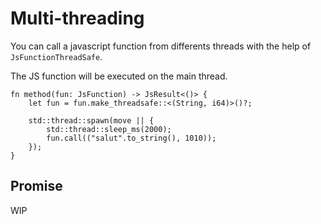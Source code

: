 # Multi-threading

You can call a javascript function from differents threads
with the help of `JsFunctionThreadSafe`.  

The JS function will be executed on the main thread.

```rust, no_run
fn method(fun: JsFunction) -> JsResult<()> {
    let fun = fun.make_threadsafe::<(String, i64)>()?;
    
    std::thread::spawn(move || {
        std::thread::sleep_ms(2000);
        fun.call(("salut".to_string(), 1010));
    });
}
```

## Promise
WIP
